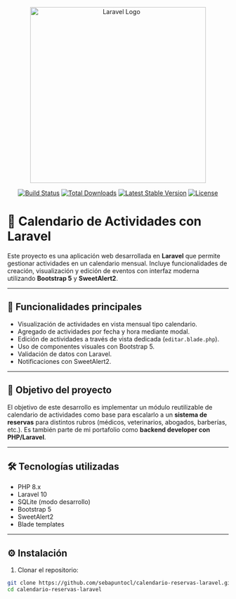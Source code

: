 <p align="center"><a href="https://laravel.com" target="_blank"><img src="https://raw.githubusercontent.com/laravel/art/master/logo-lockup/5%20SVG/2%20CMYK/1%20Full%20Color/laravel-logolockup-cmyk-red.svg" width="400" alt="Laravel Logo"></a></p>

<p align="center">
<a href="https://github.com/laravel/framework/actions"><img src="https://github.com/laravel/framework/workflows/tests/badge.svg" alt="Build Status"></a>
<a href="https://packagist.org/packages/laravel/framework"><img src="https://img.shields.io/packagist/dt/laravel/framework" alt="Total Downloads"></a>
<a href="https://packagist.org/packages/laravel/framework"><img src="https://img.shields.io/packagist/v/laravel/framework" alt="Latest Stable Version"></a>
<a href="https://packagist.org/packages/laravel/framework"><img src="https://img.shields.io/packagist/l/laravel/framework" alt="License"></a>
</p>

# 📅 Calendario de Actividades con Laravel

Este proyecto es una aplicación web desarrollada en **Laravel** que permite gestionar actividades en un calendario mensual. Incluye funcionalidades de creación, visualización y edición de eventos con interfaz moderna utilizando **Bootstrap 5** y **SweetAlert2**.

---

## 🚀 Funcionalidades principales

- Visualización de actividades en vista mensual tipo calendario.
- Agregado de actividades por fecha y hora mediante modal.
- Edición de actividades a través de vista dedicada (`editar.blade.php`).
- Uso de componentes visuales con Bootstrap 5.
- Validación de datos con Laravel.
- Notificaciones con SweetAlert2.

---

## 🎯 Objetivo del proyecto

El objetivo de este desarrollo es implementar un módulo reutilizable de calendario de actividades como base para escalarlo a un **sistema de reservas** para distintos rubros (médicos, veterinarios, abogados, barberías, etc.). Es también parte de mi portafolio como **backend developer con PHP/Laravel**.

---

## 🛠️ Tecnologías utilizadas

- PHP 8.x
- Laravel 10
- SQLite (modo desarrollo)
- Bootstrap 5
- SweetAlert2
- Blade templates

---

## ⚙️ Instalación

1. Clonar el repositorio:

```bash
git clone https://github.com/sebapuntocl/calendario-reservas-laravel.git
cd calendario-reservas-laravel
